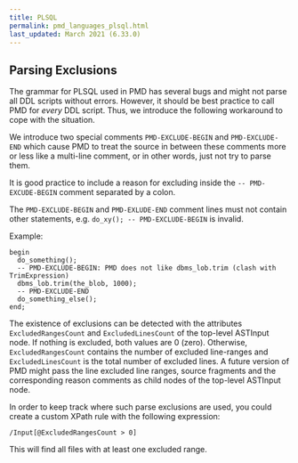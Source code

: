 ```yaml
---
title: PLSQL
permalink: pmd_languages_plsql.html
last_updated: March 2021 (6.33.0)
---
```


## Parsing Exclusions

The grammar for PLSQL used in PMD has several bugs and might not parse all DDL scripts
without errors. However, it should be best practice to call PMD for _every_ DDL script.
Thus, we introduce the following workaround to cope with the situation.

We introduce two special comments `PMD-EXCLUDE-BEGIN` and `PMD-EXCLUDE-END`
which cause PMD to treat the source in between these comments more or less
like a multi-line comment, or in other words, just not try to parse them.

It is good practice to include a reason for excluding inside the
`-- PMD-EXCUDE-BEGIN` comment separated by a colon.

The `PMD-EXCLUDE-BEGIN` and `PMD-EXLUDE-END` comment lines must not contain
other statements, e.g. `do_xy(); -- PMD-EXCLUDE-BEGIN` is invalid.

Example:

```
begin
  do_something();
  -- PMD-EXCLUDE-BEGIN: PMD does not like dbms_lob.trim (clash with TrimExpression)
  dbms_lob.trim(the_blob, 1000);
  -- PMD-EXCLUDE-END
  do_something_else();
end;
```

The existence of exclusions can be detected with the attributes
`ExcludedRangesCount` and `ExcludedLinesCount` of the top-level ASTInput node.
If nothing is excluded, both values are 0 (zero).
Otherwise, `ExcludedRangesCount` contains the number of excluded line-ranges
and `ExcludedLinesCount` is the total number of excluded lines.
A future version of PMD might pass the line excluded line ranges,
source fragments and the corresponding reason comments
as child nodes of the top-level ASTInput node.

In order to keep track where such parse exclusions are used, you could create
a custom XPath rule with the following expression:

    /Input[@ExcludedRangesCount > 0]

This will find all files with at least one excluded range.
